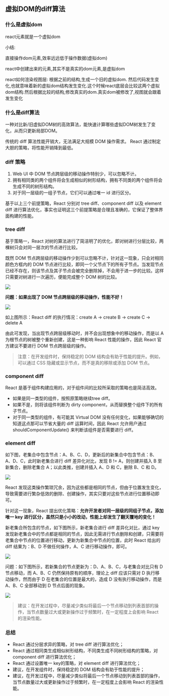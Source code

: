 ## 虚拟DOM的diff算法

### 什么是虚拟dom

react元素就是一个虚拟dom



小结: 

直接操作dom元素,效率远远低于操作数据(虚拟dom)

react中创建出来的元素,其实不是真实的dom元素,是虚拟dom

react如何渲染视图层: 根据之前的结构,生成一个旧的虚拟dom. 然后代码发生变化,也就意味着新的虚拟dom结构发生变化.这个时候react底层会比较这两个虚拟dom结构.然后根据比较的结构,修改真实的dom.真实dom被修改了,视图就会跟着发生变化



### 什么是diff算法

一种对比新/旧虚拟DOM树的高效算法，能快速计算哪些虚拟DOM树发生了变化，从而只更新局部DOM。

传统的 diff 算法性能开销大，无法满足大规模 DOM 操作需求。 React 通过制定大胆的策略，将性能开销降到最低。

### diff 策略

1. Web UI 中 DOM 节点跨层级的移动操作特别少，可以忽略不计。
2. 拥有相同类的两个组件将会生成相似的树形结构，拥有不同类的两个组件将会生成不同的树形结构。
3. 对于同一层级的一组子节点，它们可以通过唯一 id 进行区分。

基于以上三个前提策略，React 分别对 tree diff、component diff 以及 element diff 进行算法优化，事实也证明这三个前提策略是合理且准确的，它保证了整体界面构建的性能。

### tree diff

基于策略一，React 对树的算法进行了简洁明了的优化，即对树进行分层比较，两棵树只会对同一层次的节点进行比较。

既然 DOM 节点跨层级的移动操作少到可以忽略不计，针对这一现象，只会对相同颜色方框内的 DOM 节点进行比较，即同一个父节点下的所有子节点。当发现节点已经不存在，则该节点及其子节点会被完全删除掉，不会用于进一步的比较。这样只需要对树进行一次遍历，便能完成整个 DOM 树的比较。

![](https://pic1.zhimg.com/80/0c08dbb6b1e0745780de4d208ad51d34_hd.png)

**问题：如果出现了 DOM 节点跨层级的移动操作，性能不好！**

![](https://pic2.zhimg.com/80/d712a73769688afe1ef1a055391d99ed_hd.png)

如上图所示：React diff 的执行情况：create A -> create B -> create C -> delete A

由此可发现，当出现节点跨层级移动时，并不会出现想象中的移动操作，而是以 A 为根节点的树被整个重新创建，这是一种影响 React 性能的操作，因此 React 官方建议不要进行 DOM 节点跨层级的操作。

> 注意：在开发组件时，保持稳定的 DOM 结构会有助于性能的提升。例如，可以通过 CSS 隐藏或显示节点，而不是真的移除或添加 DOM 节点。

### component diff 

React 是基于组件构建应用的，对于组件间的比较所采取的策略也是简洁高效。

- 如果是同一类型的组件，按照原策略继续tree diff。
- 如果不是，则将该组件判断为 dirty component，从而替换整个组件下的所有子节点。
- 对于同一类型的组件，有可能其 Virtual DOM 没有任何变化，如果能够确切的知道这点那可以节省大量的 diff 运算时间，因此 React 允许用户通过 shouldComponentUpdate() 来判断该组件是否需要进行 diff。

### element diff

如下图，老集合中包含节点：A、B、C、D，更新后的新集合中包含节点：B、A、D、C，此时新老集合进行 diff 差异化对比，发现 B != A，则创建并插入 B 至新集合，删除老集合 A；以此类推，创建并插入 A、D 和 C，删除 B、C 和 D。

![](https://pic2.zhimg.com/80/7541670c089b84c59b84e9438e92a8e9_hd.png)

React 发现这类操作繁琐冗余，因为这些都是相同的节点，但由于位置发生变化，导致需要进行繁杂低效的删除、创建操作，其实只要对这些节点进行位置移动即可。

针对这一现象，React 提出优化策略：**允许开发者对同一层级的同组子节点，添加唯一 key 进行区分，虽然只是小小的改动，性能上却发生了翻天覆地的变化！**

新老集合所包含的节点，如下图所示，新老集合进行 diff 差异化对比，通过 key 发现新老集合中的节点都是相同的节点，因此无需进行节点删除和创建，只需要将老集合中节点的位置进行移动，更新为新集合中节点的位置，此时 React 给出的 diff 结果为：B、D 不做任何操作，A、C 进行移动操作，即可。

![](https://pic4.zhimg.com/80/c0aa97d996de5e7f1069e97ca3accfeb_hd.png)

问题：如下图所示，若新集合的节点更新为：D、A、B、C，与老集合对比只有 D 节点移动，而 A、B、C 仍然保持原有的顺序，理论上 diff 应该只需对 D 执行移动操作，然而由于 D 在老集合的位置是最大的，造成 D 没有执行移动操作，而是 A、B、C 全部移动到 D 节点后面的现象。

![](https://pic1.zhimg.com/80/7b9beae0cf0a5bc8c2e82d00c43d1c90_hd.png)

> 建议：在开发过程中，尽量减少类似将最后一个节点移动到列表首部的操作，当节点数量过大或更新操作过于频繁时，在一定程度上会影响 React 的渲染性能。

### 总结

- React 通过分层求异的策略，对 tree diff 进行算法优化；
- React 通过相同类生成相似树形结构，不同类生成不同树形结构的策略，对 component diff 进行算法优化；
- React 通过设置唯一 key的策略，对 element diff 进行算法优化；
- 建议，在开发组件时，保持稳定的 DOM 结构会有助于性能的提升；
- 建议，在开发过程中，尽量减少类似将最后一个节点移动到列表首部的操作，当节点数量过大或更新操作过于频繁时，在一定程度上会影响 React 的渲染性能。